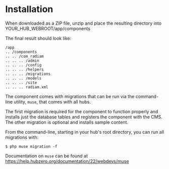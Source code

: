 
Installation
============

When downloaded as a ZIP file, unzip and place the resulting directory into YOUR_HUB_WEBROOT/app/components

The final result should look like:

    /app
    .. /components
    .. .. /com_radiam
    .. .. .. /admin
    .. .. .. /config
    .. .. .. /helpers
    .. .. .. /migrations
    .. .. .. /models
    .. .. .. /site
    .. .. .. radiam.xml

The component comes with migrations that can be run via the command-line utility, `muse`, that
comes with all hubs.

The first migration is required for the component to function properly and installs just the
database tables and registers the component with the CMS. The other migration is optional and
installs sample content.

From the command-line, starting in your hub's root directory, you can run all migrations with:

    $ php muse migration -f

Documentation on `muse` can be found at https://help.hubzero.org/documentation/22/webdevs/muse